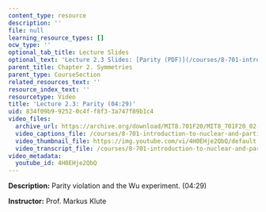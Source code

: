 ```yaml
---
content_type: resource
description: ''
file: null
learning_resource_types: []
ocw_type: ''
optional_tab_title: Lecture Slides
optional_text: 'Lecture 2.3 Slides: [Parity (PDF)](/courses/8-701-introduction-to-nuclear-and-particle-physics-fall-2020/resources/mit8_701f20_lec2-3)'
parent_title: Chapter 2. Symmetries
parent_type: CourseSection
related_resources_text: ''
resource_index_text: ''
resourcetype: Video
title: 'Lecture 2.3: Parity (04:29)'
uid: 834f09b9-9252-0c4f-f8f3-3a747f89b1c4
video_files:
  archive_url: https://archive.org/download/MIT8.701F20/MIT8_701F20_02-03_parity_300k.mp4
  video_captions_file: /courses/8-701-introduction-to-nuclear-and-particle-physics-fall-2020/76a2731f85af550aa9f03a62874b4c5f_4H0EHje2QbQ.vtt
  video_thumbnail_file: https://img.youtube.com/vi/4H0EHje2QbQ/default.jpg
  video_transcript_file: /courses/8-701-introduction-to-nuclear-and-particle-physics-fall-2020/dcaf9b1188e6ccb9f76b58e6a5c38c88_4H0EHje2QbQ.pdf
video_metadata:
  youtube_id: 4H0EHje2QbQ
---
```


**Description:** Parity violation and the Wu experiment. (04:29)

**Instructor:** Prof. Markus Klute
